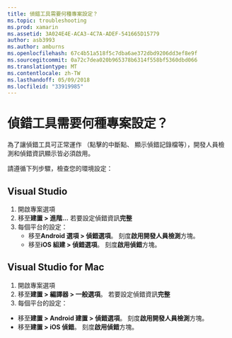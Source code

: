 ```yaml
---
title: 偵錯工具需要何種專案設定？
ms.topic: troubleshooting
ms.prod: xamarin
ms.assetid: 3A024E4E-ACA3-4C7A-ADEF-541665D15779
author: asb3993
ms.author: amburns
ms.openlocfilehash: 67c4b51a518f5c7dba6ae372dbd9206dd3ef8e9f
ms.sourcegitcommit: 0a72c7dea020b965378b6314f558bf5360dbd066
ms.translationtype: MT
ms.contentlocale: zh-TW
ms.lasthandoff: 05/09/2018
ms.locfileid: "33919985"
---
```

# <a name="what-project-settings-are-required-for-the-debugger"></a>偵錯工具需要何種專案設定？

為了讓偵錯工具可正常運作 （點擊的中斷點、 顯示偵錯記錄檔等），開發人員檢測和偵錯資訊顯示皆必須啟用。

請遵循下列步驟，檢查您的環境設定：

## <a name="visual-studio"></a>Visual Studio
1. 開啟專案選項
2. 移至**建置 > 進階...** 若要設定偵錯資訊**完整**
3. 每個平台的設定：
   - 移至**Android 選項 > 偵錯選項**。 刻度**啟用開發人員檢測**方塊。
   - 移至**iOS 組建 > 偵錯選項**。 刻度**啟用偵錯**方塊。

## <a name="visual-studio-for-mac"></a>Visual Studio for Mac
1. 開啟專案選項
2. 移至**建置 > 編譯器 > 一般選項**。 若要設定偵錯資訊**完整**
3. 每個平台的設定：
  - 移至**建置 > Android 建置 > 偵錯選項**。 刻度**啟用開發人員檢測**方塊。
  - 移至**建置 > iOS 偵錯**。 刻度**啟用偵錯**方塊。

